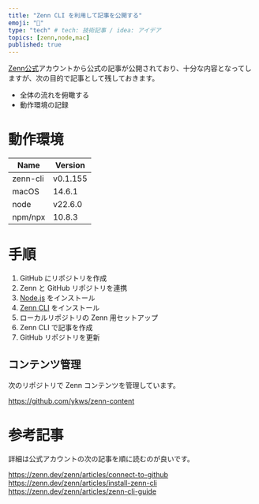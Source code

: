 ```yaml
---
title: "Zenn CLI を利用して記事を公開する"
emoji: "🐥"
type: "tech" # tech: 技術記事 / idea: アイデア
topics: [zenn,node,mac]
published: true
---
```


[Zenn公式](https://zenn.dev/zenn)アカウントから公式の記事が公開されており、十分な内容となってしますが、次の目的で記事として残しておきます。

- 全体の流れを俯瞰する
- 動作環境の記録

# 動作環境

| Name | Version |
| ---- | ------- |
| zenn-cli | v0.1.155 |
| macOS | 14.6.1 |
| node | v22.6.0 |
| npm/npx | 10.8.3 |

# 手順

1. GitHub にリポジトリを作成
2. Zenn と GitHub リポジトリを連携
3. [Node.js](https://nodejs.org/en/) をインストール
4. [Zenn CLI](https://github.com/zenn-dev/zenn-editor) をインストール
5. ローカルリポジトリの Zenn 用セットアップ
6. Zenn CLI で記事を作成
7. GitHub リポジトリを更新

## コンテンツ管理
次のリポジトリで Zenn コンテンツを管理しています。

https://github.com/ykws/zenn-content

# 参考記事
詳細は公式アカウントの次の記事を順に読むのが良いです。

https://zenn.dev/zenn/articles/connect-to-github
https://zenn.dev/zenn/articles/install-zenn-cli
https://zenn.dev/zenn/articles/zenn-cli-guide
